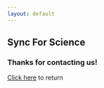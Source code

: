 ```yaml
---
layout: default
---
```


## Sync For Science

### Thanks for contacting us!

[Click here](/) to return

